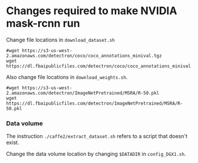 # Changes required to make NVIDIA mask-rcnn run

Change file locations in `download_dataset.sh`

```
#wget https://s3-us-west-2.amazonaws.com/detectron/coco/coco_annotations_minival.tgz
wget https://dl.fbaipublicfiles.com/detectron/coco/coco_annotations_minival.tgz
```

Also change file locations in `download_weights.sh`.

```
#wget https://s3-us-west-2.amazonaws.com/detectron/ImageNetPretrained/MSRA/R-50.pkl
wget https://dl.fbaipublicfiles.com/detectron/ImageNetPretrained/MSRA/R-50.pkl
```

### Data volume

The instruction `./caffe2/extract_dataset.sh` refers to a script that doesn't exist.

Change the data volume location by changing `$DATADIR` in `config_DGX1.sh`.



